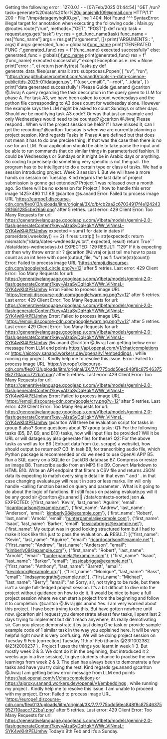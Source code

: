 Getting the following error : 127.0.0.1 - - [07/Feb/2025 01:44:54] "GET /run?task=generate%20data%20for%20ujanaishik109@gmail.com HTTP/1.1" 200 -
  File "/tmp/datagenyhqKlO.py", line 1
    404: Not Found
    ^^^
SyntaxError: illegal target for annotation when executing the following code : Main.py @routes.route("/run", methods=["GET", "POST"])
def run():
    task = request.args.get("task")
    try:
        res = get_func_name(task)
        func_name = res["func_name"]
        args = res.get("arguments", [])
        print("ARGUMENTS : ", args)
        if args:
            generated_func = globals()[func_name](*args)
            print("GENERATED FUNC :",generated_func)
            res = f"{func_name} executed successfully"
        else:
            generated_func = globals()[func_name]()
            print(generated_func)
            res = f"{func_name} executed successfully"
    except Exception as e:
        res = None
        print("error : ", e)
    return jsonify(res) Tasks.py def generate_data_files(user_email: str):
    subprocess.Popen(
        [
            "uv",
            "run",
            "https://raw.githubusercontent.com/sanand0/tools-in-data-science-public/tds-2025-01/datagen.py",
            f"{user_email}",
            "--root",
            "../data",
        ]
    )
    print("data generated successfully") Please Guide @s.anand @carlton @Jivraj
A query regarding the task description in the query given to LLM for phase A. For task A3, we have been asked to count wednesdays and the python file corresponding to A3 does count for wednesday alone. However the example says the LLM might be asked to count Sundays or other days. Should we be modifying task A3 code? Or was that just an example and only Wednesdays would need to be counted?
@carlton @Jivraj Please respond .
When will the project session be held? If I have missed it, can I get the recording? @carlton
Tuesday is when we are currently planning a project session. Kind regards
Tasks in Phase A are defined but that does not mean it has to do one precise thing. If that was the case then there is no use for an LLM. Your application should be able to take parse the input and be able to run commands that do similar things in parameterised fashion. It could be Wednesdays or Sundays or it might be in Arabic days or anything. So coding to precisely do something very specific is not the goal. The program has to be intelligent to do a certain type or class of tasks. We had a session introducing project. Week 3 session 1. But we will have a more hands on session on Tuesday. Kind regards
the last date of project submission is gonne get extended?
Project 1 was released over a month ago. So there will be no extension for Project 1
how to handle this error image 1425×490 11.1 KB @carlton @s.anand
Error: Failed to process image URL 'https://europe1.discourse-cdn.com/flex013/uploads/iitm/original/3X/c/b/cb2aa2c67034917f4e124243281661285cbe26a6.png' after 5 retries. Last error: 429 Client Error: Too Many Requests for url: https://generativelanguage.googleapis.com/v1beta/models/gemini-2.0-flash:generateContent?key=AIzaSyDqHqkYWWr_VlNmsL-SYK4wKl4tPElJmhw
expected = sum(1 for date in dates if parse(date).weekday() == 2)
    if result.strip() != str(expected):
        return mismatch("/data/dates-wednesdays.txt", expected, result)
    return True``` /data/dates-wednesdays.txt EXPECTED: 129 RESULT: “129” If it is expecting str then why throw error sir  ? @carlton @Jivraj or just tell me how to pass count as an int here with open(output_file, "w") as f:
        f.write(str(count))
Error: Failed to process image URL 'https://emoji.discourse-cdn.com/google/red_circle.png?v=12' after 5 retries. Last error: 429 Client Error: Too Many Requests for url: https://generativelanguage.googleapis.com/v1beta/models/gemini-2.0-flash:generateContent?key=AIzaSyDqHqkYWWr_VlNmsL-SYK4wKl4tPElJmhw
Error: Failed to process image URL 'https://emoji.discourse-cdn.com/google/warning.png?v=12' after 5 retries. Last error: 429 Client Error: Too Many Requests for url: https://generativelanguage.googleapis.com/v1beta/models/gemini-2.0-flash:generateContent?key=AIzaSyDqHqkYWWr_VlNmsL-SYK4wKl4tPElJmhw
Error: Failed to process image URL 'https://emoji.discourse-cdn.com/google/warning.png?v=12' after 5 retries. Last error: 429 Client Error: Too Many Requests for url: https://generativelanguage.googleapis.com/v1beta/models/gemini-2.0-flash:generateContent?key=AIzaSyDqHqkYWWr_VlNmsL-SYK4wKl4tPElJmhw
@s.anand @carlton @Jivraj I am getting below error message from LLM end points https://api.openai.com/v1/chat/completions or https://aiproxy.sanand.workers.dev/openai/v1/embeddings , while running my project . Kindly help me to resolve this issue.
Error: Failed to process image URL 'https://europe1.discourse-cdn.com/flex013/uploads/iitm/original/3X/7/7/775bdd56ec848f8c87546375952710aacc722ba1.png' after 5 retries. Last error: 429 Client Error: Too Many Requests for url: https://generativelanguage.googleapis.com/v1beta/models/gemini-2.0-flash:generateContent?key=AIzaSyDqHqkYWWr_VlNmsL-SYK4wKl4tPElJmhw
Error: Failed to process image URL 'https://emoji.discourse-cdn.com/google/cry.png?v=12' after 5 retries. Last error: 429 Client Error: Too Many Requests for url: https://generativelanguage.googleapis.com/v1beta/models/gemini-2.0-flash:generateContent?key=AIzaSyDqHqkYWWr_VlNmsL-SYK4wKl4tPElJmhw
@carlton Will there be evaluation script for tasks in group B also? Some questions about ‘B’ group tasks: Q1: For the following tasks (B5, B7, B9, and B10) tasks, how will input files be provided? Will it be URL or will datagen.py also generate files for these? Q2: For the above tasks as well as for B6 ( Extract data from (i.e. scrape) a website), how should output be returned? Q3: In task B8, for transcribing audio file, which Python package is recommended or do we need to use OpenAI API? B5. Run a SQL query on a SQLite or DuckDB database B7. Compress or resize an image B8. Transcribe audio from an MP3 file B9. Convert Markdown to HTML B10. Write an API endpoint that filters a CSV file and returns JSON data
its expecting to  match every single detail in that even " and ’ . in that case changing evaluate.py will result in zero or less marks. llm will only handle  -calling function based on query and parameter   . What is it going to do about the logic of functions. If i still focus on passing evaluate.py will it be any good sir @carlton @s.anand 🔴 /data/contacts-sorted.json
⚠️ EXPECTED:
[{'first_name': 'Kevin', 'last_name': 'Aguirre', 'email': 'ricardocarlson@example.net'}, {'first_name': 'Andrew', 'last_name': 'Anderson', 'email': 'kimberly08@example.com'}, {'first_name': 'Robert', 'last_name': 'Arnold', 'email': 'hunterpamela@example.com'}, {'first_name': 'Isaac', 'last_name': 'Barker', 'email': 'jessicabriggs@example.net'}, {'first_name': My output was in good looking structured form but I had to make it look like this just to pass the evaluation. ⚠️ RESULT:
[{"first_name": "Kevin", "last_name": "Aguirre", "email": "ricardocarlson@example.net"}, {"first_name": "Andrew", "last_name": "Anderson", "email": "kimberly08@example.com"}, {"first_name": "Robert", "last_name": "Arnold", "email": "hunterpamela@example.com"}, {"first_name": "Isaac", "last_name": "Barker", "email": "jessicabriggs@example.net"}, {"first_name": "Anthony", "last_name": "Barrett", "email": "kevinknox@example.org"}, {"first_name": "Monique", "last_name": "Bass", "email": "lindsaymcgrath@example.net"}, {"first_name": "Michael", "last_name": "Berry", "email": "an
Sorry, sir, not trying to be rude, but there isn’t a single full-fledged project session. It’s a bit difficult to dive into the project without guidance on how to do it. It would be nice to have a full project session where we can start a project from the beginning and follow it to completion. @carlton @Jivraj @s.anand
Yes. I am very worried about this project. I have been trying to do this. But have gotten nowhere until now.
@carlton sir I request you demonstrate atleast few tasks, I spent last 2 days trying to implement but din’t reach anywhere, its really demotivating sir.
Can you please demonstrate it by just doing One task or provide sample example code of 1 similar task in the way you explained here. It will be very helpful right now it is very confusing.
We will be doing project session on Tuesday 9 Feb [correction] Tuesday 11th of Feb (thanks @23f1002382 @23f2000237 ) . Project 1 uses the things you learnt in week 1-3. But mostly week 2 & 3. We dont do it in the beginning, (but introduced it 2 weeks ago in a live session), to give students chance to practise the new learnings from week 2 & 3. The plan has always been to demonstrate a few tasks and have you try doing the rest. Kind regards
@s.anand @carlton @Jivraj I am getting below error message from LLM end points https://api.openai.com/v1/chat/completions or https://aiproxy.sanand.workers.dev/openai/v1/embeddings , while running my project . Kindly help me to resolve this issue. I am unable to proceed with my project.
Error: Failed to process image URL 'https://europe1.discourse-cdn.com/flex013/uploads/iitm/original/3X/7/7/775bdd56ec848f8c87546375952710aacc722ba1.png' after 5 retries. Last error: 429 Client Error: Too Many Requests for url: https://generativelanguage.googleapis.com/v1beta/models/gemini-2.0-flash:generateContent?key=AIzaSyDqHqkYWWr_VlNmsL-SYK4wKl4tPElJmhw
Today’s 9th Feb and it’s a Sunday.
